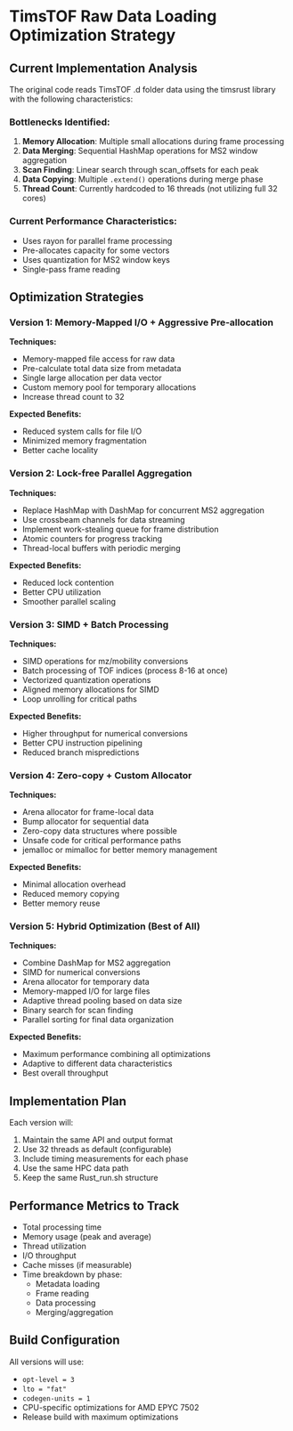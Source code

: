 # TimsTOF Raw Data Loading Optimization Strategy

## Current Implementation Analysis

The original code reads TimsTOF .d folder data using the timsrust library with the following characteristics:

### Bottlenecks Identified:
1. **Memory Allocation**: Multiple small allocations during frame processing
2. **Data Merging**: Sequential HashMap operations for MS2 window aggregation
3. **Scan Finding**: Linear search through scan_offsets for each peak
4. **Data Copying**: Multiple `.extend()` operations during merge phase
5. **Thread Count**: Currently hardcoded to 16 threads (not utilizing full 32 cores)

### Current Performance Characteristics:
- Uses rayon for parallel frame processing
- Pre-allocates capacity for some vectors
- Uses quantization for MS2 window keys
- Single-pass frame reading

## Optimization Strategies

### Version 1: Memory-Mapped I/O + Aggressive Pre-allocation
**Techniques:**
- Memory-mapped file access for raw data
- Pre-calculate total data size from metadata
- Single large allocation per data vector
- Custom memory pool for temporary allocations
- Increase thread count to 32

**Expected Benefits:**
- Reduced system calls for file I/O
- Minimized memory fragmentation
- Better cache locality

### Version 2: Lock-free Parallel Aggregation  
**Techniques:**
- Replace HashMap with DashMap for concurrent MS2 aggregation
- Use crossbeam channels for data streaming
- Implement work-stealing queue for frame distribution
- Atomic counters for progress tracking
- Thread-local buffers with periodic merging

**Expected Benefits:**
- Reduced lock contention
- Better CPU utilization
- Smoother parallel scaling

### Version 3: SIMD + Batch Processing
**Techniques:**
- SIMD operations for mz/mobility conversions
- Batch processing of TOF indices (process 8-16 at once)
- Vectorized quantization operations
- Aligned memory allocations for SIMD
- Loop unrolling for critical paths

**Expected Benefits:**
- Higher throughput for numerical conversions
- Better CPU instruction pipelining
- Reduced branch mispredictions

### Version 4: Zero-copy + Custom Allocator
**Techniques:**
- Arena allocator for frame-local data
- Bump allocator for sequential data
- Zero-copy data structures where possible
- Unsafe code for critical performance paths
- jemalloc or mimalloc for better memory management

**Expected Benefits:**
- Minimal allocation overhead
- Reduced memory copying
- Better memory reuse

### Version 5: Hybrid Optimization (Best of All)
**Techniques:**
- Combine DashMap for MS2 aggregation
- SIMD for numerical conversions
- Arena allocator for temporary data
- Memory-mapped I/O for large files
- Adaptive thread pooling based on data size
- Binary search for scan finding
- Parallel sorting for final data organization

**Expected Benefits:**
- Maximum performance combining all optimizations
- Adaptive to different data characteristics
- Best overall throughput

## Implementation Plan

Each version will:
1. Maintain the same API and output format
2. Use 32 threads as default (configurable)
3. Include timing measurements for each phase
4. Use the same HPC data path
5. Keep the same Rust_run.sh structure

## Performance Metrics to Track

- Total processing time
- Memory usage (peak and average)
- Thread utilization
- I/O throughput
- Cache misses (if measurable)
- Time breakdown by phase:
  - Metadata loading
  - Frame reading
  - Data processing
  - Merging/aggregation

## Build Configuration

All versions will use:
- `opt-level = 3`
- `lto = "fat"`
- `codegen-units = 1`
- CPU-specific optimizations for AMD EPYC 7502
- Release build with maximum optimizations
